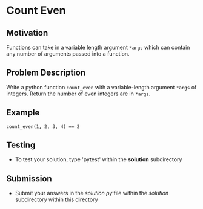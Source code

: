 # Count Even 

## Motivation
Functions can take in a variable length argument `*args` which can contain any number of arguments passed into a function.

## Problem Description
Write a python function `count_even` with a variable-length argument `*args` of integers. Return the number of even integers are in `*args`.

## Example
```
count_even(1, 2, 3, 4) == 2
```

## Testing
* To test your solution, type 'pytest' within the **solution** subdirectory

## Submission
* Submit your answers in the *solution.py* file within the *solution* subdirectory within this directory
